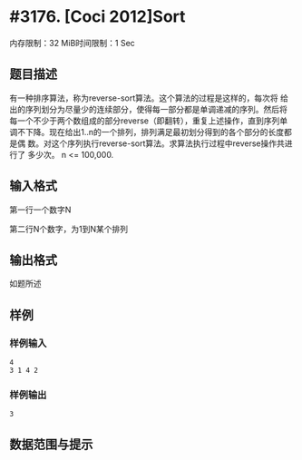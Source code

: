 # #3176. [Coci 2012]Sort

内存限制：32 MiB时间限制：1 Sec

## 题目描述

有一种排序算法，称为reverse-sort算法。这个算法的过程是这样的，每次将
给出的序列划分为尽量少的连续部分，使得每一部分都是单调递减的序列。然后将
每一个不少于两个数组成的部分reverse（即翻转），重复上述操作，直到序列单
调不下降。现在给出1..n的一个排列，排列满足最初划分得到的各个部分的长度都是偶
数。对这个序列执行reverse-sort算法。求算法执行过程中reverse操作共进行了
多少次。 
n <= 100,000. 

## 输入格式

第一行一个数字N

第二行N个数字，为1到N某个排列

## 输出格式

如题所述

## 样例

### 样例输入

    
    4
    3 1 4 2
    

### 样例输出

    
    3
    

## 数据范围与提示
